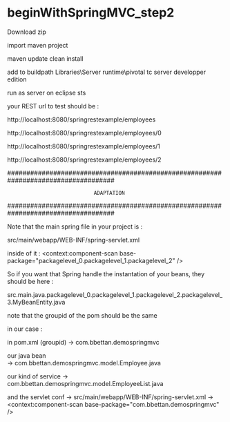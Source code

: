 # beginWithSpringMVC_step2

Download zip

import maven project

maven update clean install

add to buildpath Libraries\Server runtime\pivotal tc server developper edition

run as server on eclipse sts

your REST url to test should be : 

http://localhost:8080/springrestexample/employees

http://localhost:8080/springrestexample/employees/0

http://localhost:8080/springrestexample/employees/1

http://localhost:8080/springrestexample/employees/2


####################################################################################

                                ADAPTATION

####################################################################################


Note that the main spring file in your project is :

src/main/webapp/WEB-INF/spring-servlet.xml

inside of it : <context:component-scan base-package="packagelevel_0.packagelevel_1.packagelevel_2" />

So if you want that Spring handle the instantation of your beans, they should be here :

src.main.java.packagelevel_0.packagelevel_1.packagelevel_2.packagelevel_3.MyBeanEntity.java

note that the groupid of the pom should be the same

in our case : 

in pom.xml (groupid)
-> com.bbettan.demospringmvc

our java bean       
-> com.bbettan.demospringmvc.model.Employee.java

our kind of service 
-> com.bbettan.demospringmvc.model.EmployeeList.java

and the servlet conf 
-> src/main/webapp/WEB-INF/spring-servlet.xml -> <context:component-scan base-package="com.bbettan.demospringmvc" />

